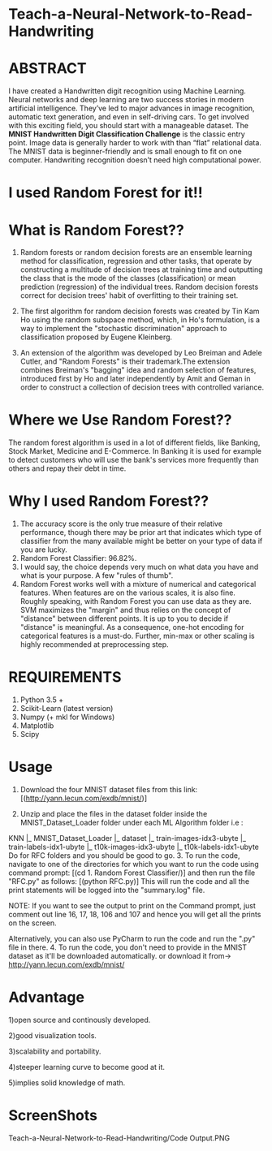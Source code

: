 # Teach-a-Neural-Network-to-Read-Handwriting
# ABSTRACT 

I have created a Handwritten digit recognition using Machine Learning. Neural networks and deep learning are two success stories in modern artificial intelligence. They’ve led to major advances in image recognition, automatic text generation, and even in self-driving cars. To get involved with this exciting field, you should start with a manageable dataset. The **MNIST Handwritten Digit Classification Challenge** is the classic entry point. Image data is generally harder to work with than “flat” relational data. The MNIST data is beginner-friendly and is small enough to fit on one computer. Handwriting recognition doesn’t need high computational power.

# I used Random Forest for it!!

# What is Random Forest?? 
1) Random forests or random decision forests are an ensemble learning method for classification, regression and other tasks, that operate    by constructing a multitude of decision trees at training time and outputting the class that is the mode of the classes          (classification) or mean prediction (regression) of the individual trees. Random decision forests correct for decision trees' habit of  overfitting to their training set.

2) The first algorithm for random decision forests was created by Tin Kam Ho using the random subspace method, which, in Ho's formulation,    is a way to implement the "stochastic discrimination" approach to classification proposed by Eugene Kleinberg.

3) An extension of the algorithm was developed by Leo Breiman and Adele Cutler, and "Random Forests" is their trademark.The extension        combines Breiman's "bagging" idea and random selection of features, introduced first by Ho and later independently by Amit and Geman in    order to construct a collection of decision trees with controlled variance.
 
  
# Where we Use Random Forest?? 

The random forest algorithm is used in a lot of different fields, like Banking, Stock Market, Medicine and E-Commerce. In Banking it is used for example to detect customers who will use the bank's services more frequently than others and repay their debt in time.

# Why I used Random Forest??
1) The accuracy score is the only true measure of their relative performance, though there may be prior art that indicates which type of      classifier from the many available might be better on your type of data if you are lucky.
2) Random Forest Classifier:	96.82%.
3) I would say, the choice depends very much on what data you have and what is your purpose. A few "rules of thumb". 
4) Random Forest works well with a mixture of numerical and categorical features. When features are on the various scales, it is also        fine. Roughly speaking, with Random Forest you can use data as they are. SVM maximizes the "margin" and thus relies on the concept of      "distance" between different points. It is up to you to decide if "distance" is meaningful. As a consequence, one-hot encoding for        categorical features is a must-do. Further, min-max or other scaling is highly recommended at preprocessing step.
# REQUIREMENTS 
1) Python 3.5 +
2) Scikit-Learn (latest version)
3) Numpy (+ mkl for Windows)
4) Matplotlib
5) Scipy
# Usage
1. Download the four MNIST dataset files from this link:
       [(http://yann.lecun.com/exdb/mnist/)]
 
2. Unzip and place the files in the dataset folder inside the MNIST_Dataset_Loader folder under each ML Algorithm folder i.e :

KNN
|_ MNIST_Dataset_Loader
   |_ dataset
      |_ train-images-idx3-ubyte
      |_ train-labels-idx1-ubyte
      |_ t10k-images-idx3-ubyte
      |_ t10k-labels-idx1-ubyte
Do for RFC folders and you should be good to go. 
3. To run the code, navigate to one of the directories for which you want to run the code using command prompt:
  [(cd 1. Random Forest Classifier/)]
  and then run the file "RFC.py" as follows:
  [(python RFC.py)]
  This will run the code and all the print statements will be logged into the "summary.log" file.

NOTE: If you want to see the output to print on the Command prompt, just comment out line 16, 17, 18, 106 and 107 and hence you will get all the prints on the screen.

Alternatively, you can also use PyCharm to run the code and run the ".py" file in there.
4. To run the code, you don't need to provide in the MNIST dataset as it'll be downloaded automatically.
   or download it from-> http://yann.lecun.com/exdb/mnist/
   
#  Advantage

1)open source and continously developed.

2)good visualization tools.

3)scalability and portability.

4)steeper learning curve to become good at it.

5)implies solid knowledge of math.

# ScreenShots

Teach-a-Neural-Network-to-Read-Handwriting/Code Output.PNG

